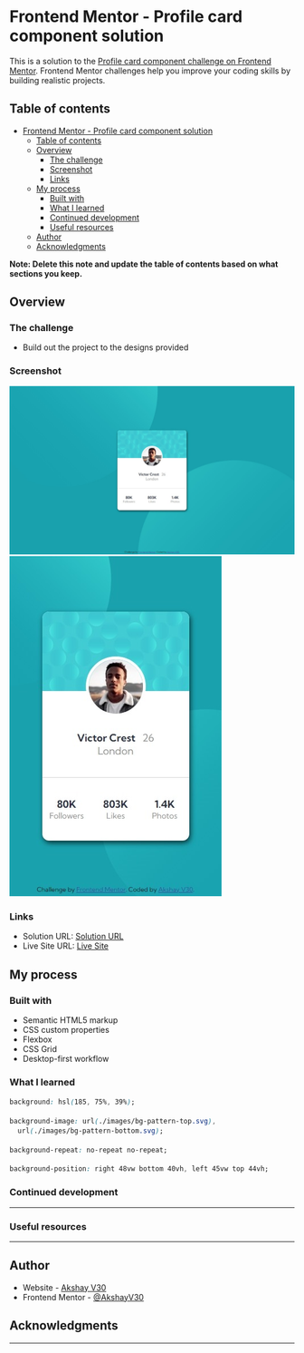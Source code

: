 # Frontend Mentor - Profile card component solution

This is a solution to the [Profile card component challenge on Frontend Mentor](https://www.frontendmentor.io/challenges/profile-card-component-cfArpWshJ). Frontend Mentor challenges help you improve your coding skills by building realistic projects.

## Table of contents

- [Frontend Mentor - Profile card component solution](#frontend-mentor---profile-card-component-solution)
  - [Table of contents](#table-of-contents)
  - [Overview](#overview)
    - [The challenge](#the-challenge)
    - [Screenshot](#screenshot)
    - [Links](#links)
  - [My process](#my-process)
    - [Built with](#built-with)
    - [What I learned](#what-i-learned)
    - [Continued development](#continued-development)
    - [Useful resources](#useful-resources)
  - [Author](#author)
  - [Acknowledgments](#acknowledgments)

**Note: Delete this note and update the table of contents based on what sections you keep.**

## Overview

### The challenge

- Build out the project to the designs provided

### Screenshot

![Desktop-view](./screenshot/desktop-view-final.jpeg)
![Mobile-view](./screenshot/mobile-view-final.jpeg)

### Links

- Solution URL: [Solution URL](https://akshayv30.github.io/Front-End-Mentor-Challenges/profile-card-component-main)
- Live Site URL: [Live Site](https://akshayv30.github.io/Front-End-Mentor-Challenges/profile-card-component-main/index.html)

## My process

### Built with

- Semantic HTML5 markup
- CSS custom properties
- Flexbox
- CSS Grid
- Desktop-first workflow

### What I learned

```css
background: hsl(185, 75%, 39%);

background-image: url(./images/bg-pattern-top.svg),
  url(./images/bg-pattern-bottom.svg);

background-repeat: no-repeat no-repeat;

background-position: right 48vw bottom 40vh, left 45vw top 44vh;
```

### Continued development

---

### Useful resources

---

## Author

- Website - [Akshay V30](https://github.com/AkshayV30)
- Frontend Mentor - [@AkshayV30](https://www.frontendmentor.io/profile/AkshayV30)

## Acknowledgments

---
